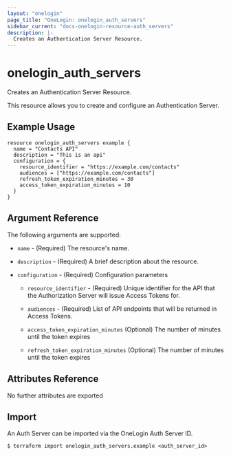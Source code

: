 ```yaml
---
layout: "onelogin"
page_title: "OneLogin: onelogin_auth_servers"
sidebar_current: "docs-onelogin-resource-auth_servers"
description: |-
  Creates an Authentication Server Resource.
---
```


# onelogin_auth_servers

Creates an Authentication Server Resource.

This resource allows you to create and configure an Authentication Server.

## Example Usage

```hcl
resource onelogin_auth_servers example {
  name = "Contacts API"
  description = "This is an api"
  configuration = {
    resource_identifier = "https://example.com/contacts"
    audiences = ["https://example.com/contacts"]
    refresh_token_expiration_minutes = 30
    access_token_expiration_minutes = 10
  }
}
```

## Argument Reference

The following arguments are supported:
* `name` - (Required) The resource's name.

* `description` - (Required) A brief description about the resource.

* `configuration` - (Required) Configuration parameters
  * `resource_identifier` - (Required) Unique identifier for the API that the Authorization Server will issue Access Tokens for.

  * `audiences` - (Required) List of API endpoints that will be returned in Access Tokens.

  * `access_token_expiration_minutes` (Optional) The number of minutes until the token expires

  * `refresh_token_expiration_minutes` (Optional) The number of minutes until the token expires


## Attributes Reference

No further attributes are exported

## Import

An Auth Server can be imported via the OneLogin Auth Server ID.

```
$ terraform import onelogin_auth_servers.example <auth_server_id>
```
